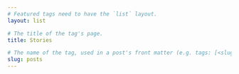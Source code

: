 ```yaml
---
# Featured tags need to have the `list` layout.
layout: list

# The title of the tag's page.
title: Stories

# The name of the tag, used in a post's front matter (e.g. tags: [<slug>]).
slug: posts
---
```

